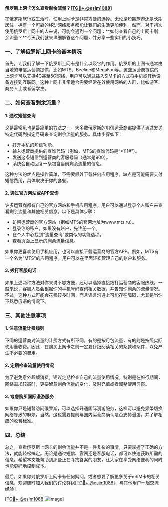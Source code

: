 **俄罗斯上网卡怎么查看剩余流量？[[TG💪+ @esim1088](https://t.me/s/esim1088)]**

在俄罗斯旅行或生活时，使用上网卡是非常方便的选择。无论是短期旅游还是长期居住，拥有一个可靠的移动网络服务都能让我们的生活更加便利。然而，对于初次使用俄罗斯上网卡的人来说，可能会遇到一个问题：**如何查看自己的上网卡剩余流量？**今天我们就来详细解答这个问题，并分享一些实用的小技巧。

### 一、了解俄罗斯上网卡的基本情况

首先，让我们了解一下俄罗斯上网卡是什么以及它的作用。俄罗斯的上网卡通常由当地的电信运营商提供，比如MTS、Beeline和MegaFon等。这些运营商提供的上网卡可以支持4G甚至5G网络，用户可以通过插入SIM卡的方式将手机或其他设备连接到互联网。这种上网卡非常适合需要经常在外使用网络的人群，比如游客、商务人士或者留学生。

### 二、如何查看剩余流量？

#### 1. **通过短信查询**
这是最常见也是最简单的方法之一。大多数俄罗斯的电信运营商都提供了通过发送特定代码到指定号码来查询剩余流量的服务。具体步骤如下：

- 打开手机的短信功能。
- 输入运营商提供的查询代码（例如，MTS的查询代码是“*111#”）。
- 发送这条短信到运营商的客服号码（通常是900）。
- 系统会自动回复一条包含当前剩余流量的信息。

这种方法的优点是操作简单，不需要额外下载任何应用程序，缺点是可能需要支付短信费用，具体取决于你的套餐。

#### 2. **通过官方网站或APP查询**
许多运营商都有自己的官方网站和手机应用程序，用户可以通过登录个人账户来查看剩余流量和其他相关信息。以下是具体步骤：

- 访问运营商的官方网站（例如MTS的官网地址为www.mts.ru）。
- 登录你的账户，如果没有账户，先注册一个。
- 在个人中心找到“流量查询”或类似的功能选项。
- 查看页面上显示的剩余流量信息。

如果你更喜欢使用手机应用，也可以直接下载运营商的官方APP。例如，MTS有一个名为“MTS”的应用程序，用户可以在里面轻松管理自己的账户和服务。

#### 3. **拨打客服电话**
如果上述两种方法对你来说不够方便，还可以选择直接拨打运营商的客服热线。一般来说，客服人员会根据你的手机号码查询相关数据，并告知你剩余的流量情况。不过，这种方式可能会花费较多时间，而且语言沟通上可能存在障碍，尤其是当你不熟悉俄语的情况下。

### 三、其他注意事项

#### 1. **注意流量计费规则**
不同的运营商对流量的计费方式有所不同，有的是按月包流量，有的则是按照实际使用量收费。因此，在购买上网卡之前一定要仔细阅读相关的条款和条件，以免产生不必要的费用。

#### 2. **定期检查流量使用情况**
为了避免意外超额消费，建议定期检查自己的流量使用情况。特别是在旅行期间，网络需求较高时，更要留意剩余流量的变化，及时充值或者调整使用习惯。

#### 3. **考虑购买国际漫游服务**
如果你只是短暂访问俄罗斯，可以选择开通国际漫游服务，这样可以避免频繁切换网络导致的麻烦。当然，这也需要提前与国内运营商确认是否支持漫游，并了解相应的收费标准。

### 四、总结

总之，查看俄罗斯上网卡的剩余流量并不是一件复杂的事情，只要掌握了正确的方法，就能轻松搞定。无论是通过短信、官网还是客服电话，都可以快速获取所需的信息。希望本文能帮助到那些正在寻找答案的朋友，让大家在享受网络便利的同时也能更好地控制成本。

最后，如果你对俄罗斯上网卡有任何疑问，或者想要了解更多关于eSIM卡的相关信息，欢迎随时加入我们的讨论群组[[TG💪+ @esim1088](https://t.me/s/esim1088)]，与其他用户一起交流经验！

[[TG💪+ @esim1088](https://t.me/s/esim1088) ![Image](https://i.postimg.cc/4NQfJmqS/Snipaste-2025-05-13-00-14-12.png)]